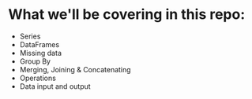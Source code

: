 # What we'll be covering in this repo:

<ul>
    <li>Series</li>
    <li>DataFrames</li>   
    <li>Missing data</li>
    <li>Group By</li>
    <li>Merging, Joining & Concatenating</li>
    <li>Operations</li>
    <li>Data input and output</li>
</ul>
